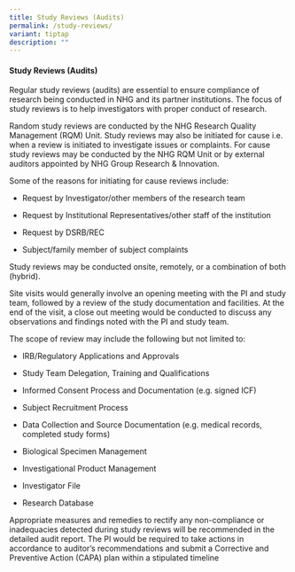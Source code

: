 ```yaml
---
title: Study Reviews (Audits)
permalink: /study-reviews/
variant: tiptap
description: ""
---
```

<h4><strong>Study Reviews (Audits)</strong></h4>
<p>Regular study reviews (audits) are essential to ensure compliance of research
being conducted in NHG and its partner institutions. The focus of study
reviews is to help investigators with proper conduct of research.&nbsp;</p>
<p>Random study reviews are conducted by the NHG Research Quality Management
(RQM) Unit. Study reviews may also be initiated for cause i.e. when a review
is initiated to investigate issues or complaints. For cause study reviews
may be conducted by the NHG RQM Unit or by external auditors appointed
by NHG Group Research &amp; Innovation.</p>
<p>Some of the reasons for initiating for cause reviews include:</p>
<ul data-tight="true" class="tight">
<li>
<p>Request by Investigator/other members of the research team</p>
</li>
<li>
<p>Request by Institutional Representatives/other staff of the institution</p>
</li>
<li>
<p>Request by DSRB/REC&nbsp;</p>
</li>
<li>
<p>Subject/family member of subject complaints</p>
</li>
</ul>
<p>Study reviews may be conducted onsite, remotely, or a combination of both
(hybrid).</p>
<p>Site visits would generally involve an opening meeting with the PI and
study team, followed by a review of the study documentation and facilities.
At the end of the visit, a close out meeting would be conducted to discuss
any observations and findings noted with the PI and study team.&nbsp;</p>
<p>The scope of review may include the following but not limited to:</p>
<ul data-tight="true" class="tight">
<li>
<p>IRB/Regulatory Applications and Approvals</p>
</li>
<li>
<p>Study Team Delegation, Training and Qualifications</p>
</li>
<li>
<p>Informed Consent Process and Documentation (e.g. signed ICF)</p>
</li>
<li>
<p>Subject Recruitment Process</p>
</li>
<li>
<p>Data Collection and Source Documentation (e.g. medical records, completed
study forms)</p>
</li>
<li>
<p>Biological Specimen Management&nbsp;</p>
</li>
<li>
<p>Investigational Product Management</p>
</li>
<li>
<p>Investigator File</p>
</li>
<li>
<p>Research Database</p>
</li>
</ul>
<p>Appropriate measures and remedies to rectify any non-compliance or inadequacies
detected during study reviews will be recommended in the detailed audit
report. The PI would be required to take actions in accordance to auditor’s
recommendations and submit a Corrective and Preventive Action (CAPA) plan
within a stipulated timeline</p>
<p></p>